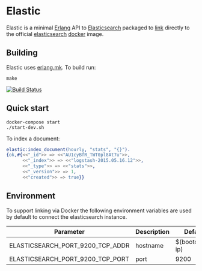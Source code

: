 # Elastic

Elastic is a minimal [Erlang](http://erlang.org) API to
[Elasticsearch](https://www.elastic.co/products/elasticsearch)
packaged to [link](https://docs.docker.com/userguide/dockerlinks/)
directly to the official
[elasticsearch](https://registry.hub.docker.com/_/elasticsearch/)
[docker](https://registry.hub.docker.com) image.

## Building

Elastic uses [erlang.mk](https://github.com/ninenines/erlang.mk). To build run:

```
make
```

[![Build Status](https://travis-ci.org/shortishly/elastic.svg)](https://travis-ci.org/shortishly/elastic)

## Quick start

```shell
docker-compose start
./start-dev.sh
```

To index a document:

```erlang
elastic:index_document(hourly, "stats", "{}").
{ok,#{<<"_id">> => <<"AU1cyBfR_TWT0pl8At7u">>,
      <<"_index">> => <<"logstash-2015.05.16.12">>,
      <<"_type">> => <<"stats">>,
      <<"_version">> => 1,
      <<"created">> => true}}
```

## Environment

To support linking via Docker the following environment variables are
used by default to connect the elasticsearch instance.

|Parameter                           |Description|Default         |
|------------------------------------|-----------|----------------|
|ELASTICSEARCH\_PORT\_9200\_TCP\_ADDR|hostname   |$(bootdocker ip)|
|ELASTICSEARCH\_PORT\_9200\_TCP\_PORT|port       |9200            |



